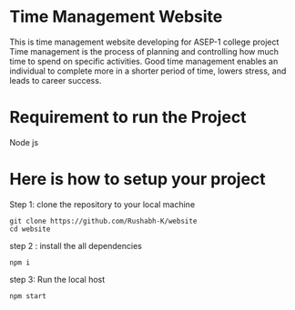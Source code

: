 # Time Management Website

This is time management website developing for ASEP-1 college project
Time management is the process of planning and controlling how much time to spend on specific activities.
Good time management enables an individual to complete more in a shorter period of time,
lowers stress, and leads to career success.

# Requirement to run the Project

Node js

# Here is how to setup your project

Step 1: clone the repository to your local machine

```
git clone https://github.com/Rushabh-K/website
cd website
```

step 2 : install the all dependencies

```
npm i
```

step 3: Run the local host

```
npm start
```
